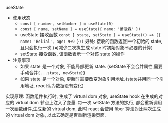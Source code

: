 useState
- 使用状态
  - `const [ number, setNumber ] = useState(0)`
  - `const [ name, setName ] = useState({ name: '萧泳森' })` 
  - useState 接收函数 `const [ state, setState ] = useState(() => ({ name: 'Belial', age: 9+9 }))` 好处: 接收的函数返回一个初始的 state, 且只会执行一次.(可减少二次执生成 state 时初始对象不必要的计算)
  - setState 接受函数, 该函数表示一个对该 state 的操作
- 注意事项
  - 如果 state 是一个对象, 不能局部更新 state. (setState不会合并属性,需要手动合并`{...state, newState}`)
  - 如果 state 是一个对象, 更新时需要改变对象引用地址.(state共用同一个引用地址, react认为数据没有变化)

实现原理:
函数组件执行时, 生成了 virtual dom 对象, useState hook 在生成的对应的 virtual dom 节点上注入了变量. 每一次 setState 方法的执行, 都会重新调用一次函数组件,生成新的 virtual dom, 此时 react 会使用 fiber 算法对比两次生成的 virtual dom 对象, 以此去确定是否重新渲染页面.